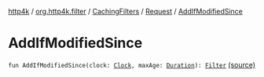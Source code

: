 [http4k](../../../index.md) / [org.http4k.filter](../../index.md) / [CachingFilters](../index.md) / [Request](index.md) / [AddIfModifiedSince](./-add-if-modified-since.md)

# AddIfModifiedSince

`fun AddIfModifiedSince(clock: `[`Clock`](https://docs.oracle.com/javase/9/docs/api/java/time/Clock.html)`, maxAge: `[`Duration`](https://docs.oracle.com/javase/9/docs/api/java/time/Duration.html)`): `[`Filter`](../../../org.http4k.core/-filter/index.md) [(source)](https://github.com/http4k/http4k/blob/master/http4k-core/src/main/kotlin/org/http4k/filter/CachingFilters.kt#L44)